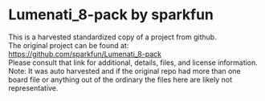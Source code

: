 
# Lumenati_8-pack by sparkfun  
This is a harvested standardized copy of a project from github.  
The original project can be found at:  
https://github.com/sparkfun/Lumenati_8-pack  
Please consult that link for additional, details, files, and license information.  
Note: It was auto harvested and if the original repo had more than one board file or anything out of the ordinary the files here are likely not representative.  
    